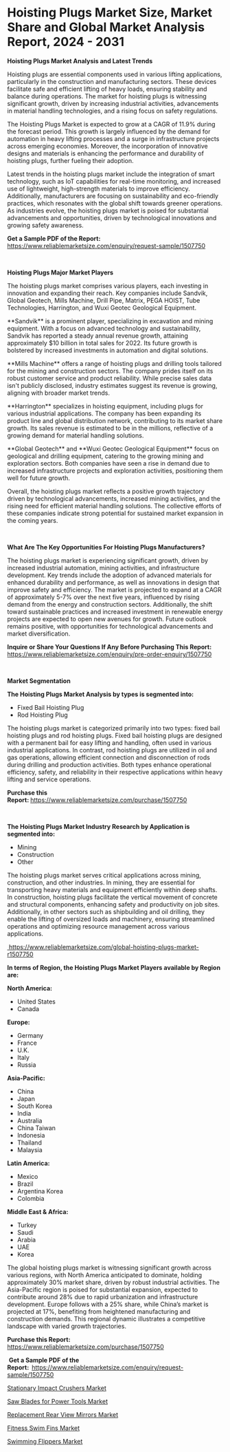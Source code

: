 <p><h1>Hoisting Plugs Market Size, Market Share and Global Market Analysis Report, 2024 - 2031</h1></p><p><strong>Hoisting Plugs Market Analysis and Latest Trends</strong></p>
<p><p>Hoisting plugs are essential components used in various lifting applications, particularly in the construction and manufacturing sectors. These devices facilitate safe and efficient lifting of heavy loads, ensuring stability and balance during operations. The market for hoisting plugs is witnessing significant growth, driven by increasing industrial activities, advancements in material handling technologies, and a rising focus on safety regulations.</p><p>The Hoisting Plugs Market is expected to grow at a CAGR of 11.9% during the forecast period. This growth is largely influenced by the demand for automation in heavy lifting processes and a surge in infrastructure projects across emerging economies. Moreover, the incorporation of innovative designs and materials is enhancing the performance and durability of hoisting plugs, further fueling their adoption.</p><p>Latest trends in the hoisting plugs market include the integration of smart technology, such as IoT capabilities for real-time monitoring, and increased use of lightweight, high-strength materials to improve efficiency. Additionally, manufacturers are focusing on sustainability and eco-friendly practices, which resonates with the global shift towards greener operations. As industries evolve, the hoisting plugs market is poised for substantial advancements and opportunities, driven by technological innovations and growing safety awareness.</p></p>
<p><strong>Get a Sample PDF of the Report:&nbsp;</strong> <a href="https://www.reliablemarketsize.com/enquiry/request-sample/1507750">https://www.reliablemarketsize.com/enquiry/request-sample/1507750</a></p>
<p>&nbsp;</p>
<p><strong>Hoisting Plugs Major Market Players</strong></p>
<p><p>The hoisting plugs market comprises various players, each investing in innovation and expanding their reach. Key companies include Sandvik, Global Geotech, Mills Machine, Drill Pipe, Matrix, PEGA HOIST, Tube Technologies, Harrington, and Wuxi Geotec Geological Equipment.</p><p>**Sandvik** is a prominent player, specializing in excavation and mining equipment. With a focus on advanced technology and sustainability, Sandvik has reported a steady annual revenue growth, attaining approximately $10 billion in total sales for 2022. Its future growth is bolstered by increased investments in automation and digital solutions.</p><p>**Mills Machine** offers a range of hoisting plugs and drilling tools tailored for the mining and construction sectors. The company prides itself on its robust customer service and product reliability. While precise sales data isn't publicly disclosed, industry estimates suggest its revenue is growing, aligning with broader market trends.</p><p>**Harrington** specializes in hoisting equipment, including plugs for various industrial applications. The company has been expanding its product line and global distribution network, contributing to its market share growth. Its sales revenue is estimated to be in the millions, reflective of a growing demand for material handling solutions.</p><p>**Global Geotech** and **Wuxi Geotec Geological Equipment** focus on geological and drilling equipment, catering to the growing mining and exploration sectors. Both companies have seen a rise in demand due to increased infrastructure projects and exploration activities, positioning them well for future growth.</p><p>Overall, the hoisting plugs market reflects a positive growth trajectory driven by technological advancements, increased mining activities, and the rising need for efficient material handling solutions. The collective efforts of these companies indicate strong potential for sustained market expansion in the coming years.</p></p>
<p>&nbsp;</p>
<p><strong>What Are The Key Opportunities For Hoisting Plugs Manufacturers?</strong></p>
<p><p>The hoisting plugs market is experiencing significant growth, driven by increased industrial automation, mining activities, and infrastructure development. Key trends include the adoption of advanced materials for enhanced durability and performance, as well as innovations in design that improve safety and efficiency. The market is projected to expand at a CAGR of approximately 5-7% over the next five years, influenced by rising demand from the energy and construction sectors. Additionally, the shift toward sustainable practices and increased investment in renewable energy projects are expected to open new avenues for growth. Future outlook remains positive, with opportunities for technological advancements and market diversification.</p></p>
<p><strong>Inquire or Share Your Questions If Any Before Purchasing This Report:</strong> <a href="https://www.reliablemarketsize.com/enquiry/pre-order-enquiry/1507750">https://www.reliablemarketsize.com/enquiry/pre-order-enquiry/1507750</a></p>
<p>&nbsp;</p>
<p><strong>Market Segmentation</strong></p>
<p><strong>The Hoisting Plugs Market Analysis by types is segmented into:</strong></p>
<p><ul><li>Fixed Bail Hoisting Plug</li><li>Rod Hoisting Plug</li></ul></p>
<p><p>The hoisting plugs market is categorized primarily into two types: fixed bail hoisting plugs and rod hoisting plugs. Fixed bail hoisting plugs are designed with a permanent bail for easy lifting and handling, often used in various industrial applications. In contrast, rod hoisting plugs are utilized in oil and gas operations, allowing efficient connection and disconnection of rods during drilling and production activities. Both types enhance operational efficiency, safety, and reliability in their respective applications within heavy lifting and service operations.</p></p>
<p><strong>Purchase this Report:&nbsp;</strong><a href="https://www.reliablemarketsize.com/purchase/1507750">https://www.reliablemarketsize.com/purchase/1507750</a></p>
<p>&nbsp;</p>
<p><strong>The Hoisting Plugs Market Industry Research by Application is segmented into:</strong></p>
<p><ul><li>Mining</li><li>Construction</li><li>Other</li></ul></p>
<p><p>The hoisting plugs market serves critical applications across mining, construction, and other industries. In mining, they are essential for transporting heavy materials and equipment efficiently within deep shafts. In construction, hoisting plugs facilitate the vertical movement of concrete and structural components, enhancing safety and productivity on job sites. Additionally, in other sectors such as shipbuilding and oil drilling, they enable the lifting of oversized loads and machinery, ensuring streamlined operations and optimizing resource management across various applications.</p></p>
<p><a href="https://www.reliablemarketsize.com/global-hoisting-plugs-market-r1507750">&nbsp;https://www.reliablemarketsize.com/global-hoisting-plugs-market-r1507750</a></p>
<p><strong>In terms of Region, the Hoisting Plugs Market Players available by Region are:</strong></p>
<p>
    <p> <strong> North America: </strong>
        <ul>
            <li>United States</li>
            <li>Canada</li>
        </ul>
        </p> 
    <p> <strong> Europe: </strong>
        <ul>
            <li>Germany</li>
            <li>France</li>
            <li>U.K.</li>
            <li>Italy</li>
            <li>Russia</li>
        </ul>
        </p> 
    <p> <strong> Asia-Pacific: </strong>
        <ul>
            <li>China</li>
            <li>Japan</li>
            <li>South Korea</li>
            <li>India</li>
            <li>Australia</li>
            <li>China Taiwan</li>
            <li>Indonesia</li>
            <li>Thailand</li>
            <li>Malaysia</li>
        </ul>
        </p> 
    <p> <strong> Latin America: </strong>
        <ul>
            <li>Mexico</li>
            <li>Brazil</li>
            <li>Argentina Korea</li>
            <li>Colombia</li>
        </ul>
        </p> 
    <p> <strong> Middle East & Africa: </strong>
        <ul>
            <li>Turkey</li>
            <li>Saudi</li>
            <li>Arabia</li>
            <li>UAE</li>
            <li>Korea</li>
        </ul>
    </p>
    </p>
<p><p>The global hoisting plugs market is witnessing significant growth across various regions, with North America anticipated to dominate, holding approximately 30% market share, driven by robust industrial activities. The Asia-Pacific region is poised for substantial expansion, expected to contribute around 28% due to rapid urbanization and infrastructure development. Europe follows with a 25% share, while China’s market is projected at 17%, benefiting from heightened manufacturing and construction demands. This regional dynamic illustrates a competitive landscape with varied growth trajectories.</p></p>
<p><strong>Purchase this Report: </strong><a href="https://www.reliablemarketsize.com/purchase/1507750">https://www.reliablemarketsize.com/purchase/1507750</a></p>
<p>&nbsp;<strong>Get a Sample PDF of the Report:&nbsp;&nbsp;</strong><a href="https://www.reliablemarketsize.com/enquiry/request-sample/1507750">https://www.reliablemarketsize.com/enquiry/request-sample/1507750</a></p>
<p><strong></strong></p>
<p><p><a href="https://github.com/CliffMedina6/Market-Research-Report-List-6/blob/main/stationary-impact-crushers-market.md">Stationary Impact Crushers Market</a></p><p><a href="https://medium.com/@cherrineshort487/saw-blades-for-power-tools-market-share-size-trends-industry-analysis-report-by-application-f61ab682e410?postPublishedType=repub">Saw Blades for Power Tools Market</a></p><p><a href="https://medium.com/@cherrineshort487/replacement-rear-view-mirrors-market-size-is-growing-at-cagr-of-11-and-this-report-covers-d001d039ae6f?postPublishedType=repub">Replacement Rear View Mirrors Market</a></p><p><a href="https://issuu.com/reportprime-2/docs/fitness-swim-fins-market-size-2030._5c3ca901b94e09">Fitness Swim Fins Market</a></p><p><a href="https://issuu.com/reportprime-2/docs/swimming-flippers-market-size-2030._17c576deb18ff0">Swimming Flippers Market</a></p></p>